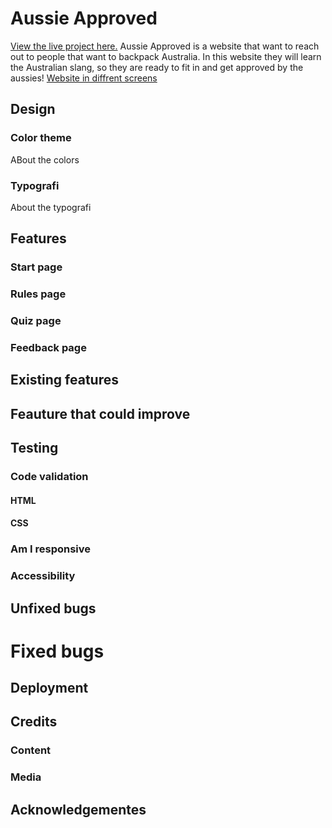 # Aussie Approved
[View the live project here.](länk)
Aussie Approved is a website that want to reach out to people that want to backpack Australia. In this website they will learn the Australian slang, so they are ready to fit in and get approved by the aussies!
[Website in diffrent screens](assets/readme-images/responsive.JPG)
## Design
### Color theme
ABout the colors
### Typografi
About the typografi
## Features
### Start page
### Rules page
### Quiz page
### Feedback page
## Existing features
## Feauture that could improve
## Testing
### Code validation
#### HTML
#### CSS
### Am I responsive
### Accessibility
## Unfixed bugs
# Fixed bugs
## Deployment
## Credits
### Content
### Media
## Acknowledgementes